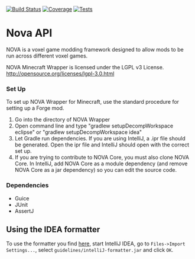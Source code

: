 [![Build Status](https://img.shields.io/travis/NOVAAPI/NovaWrapper-MC.svg?style=flat-square)](https://travis-ci.org/NOVAAPI/NovaWrapper-MC)
[![Coverage](https://img.shields.io/codecov/c/github/NOVAAPI/NovaWrapper-MC.svg?style=flat-square)](https://codecov.io/github/NOVAAPI/NovaWrapper-MC)
[![Tests](https://img.shields.io/jenkins/t/http/jenkins.magik6k.net/NovaWrapper-MC1.7.10.svg?style=flat-square)](http://jenkins.magik6k.net/job/NovaWrapper-MC1.7.10/lastCompletedBuild/testReport/)

Nova API
========
NOVA is a voxel game modding framework designed to allow mods to be run across different voxel games.

NOVA Minecraft Wrapper is licensed under the LGPL v3 License.
http://opensource.org/licenses/lgpl-3.0.html

### Set Up
To set up NOVA Wrapper for Minecraft, use the standard procedure for setting up a Forge mod.

1. Go into the directory of NOVA Wrapper
2. Open command line and type "gradlew setupDecompWorkspace eclipse" or "gradlew setupDecompWorkspace idea"
3. Let Gradle run dependencies. If you are using IntelliJ, a .ipr file should be generated. Open the ipr file and IntelliJ should open with the correct set up.
4. If you are trying to contribute to NOVA Core, you must also clone NOVA Core. In IntelliJ, add NOVA Core as a module dependency (and remove NOVA Core as a jar dependency) so you can edit the source code.

### Dependencies
* Guice
* JUnit
* AssertJ

Using the IDEA formatter
------------------------
To use the formatter you find [here](https://github.com/NOVAAPI/NovaCore/tree/master/guidelines),
start IntelliJ IDEA, go to `Files->Import Settings...`,
select `guidelines/intelliJ-formatter.jar` and click `OK`.
